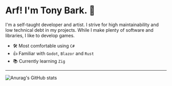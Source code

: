 # Arf! I'm Tony Bark. 🦊

I'm a self-taught developer and artist. I strive for high maintainability and low technical debt in my projects. While I make plenty of software and libraries, I like to develop games.

- 🛠️ Most comfortable using `C#`
- 👍 Familiar with `Godot`, `Blazor` and `Rust`
- 📚 Currently learning `Zig`

---

![Anurag's GitHub stats](https://github-readme-stats.vercel.app/api?username=tonytins&show_icons=true&theme=tokyonight)